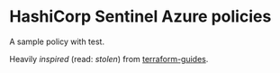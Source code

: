 # HashiCorp Sentinel Azure policies

A sample policy with test.

Heavily _inspired_ (read: _stolen_) from [terraform-guides](https://github.com/hashicorp/terraform-guides).
